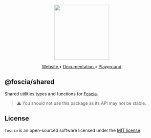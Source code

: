 <p align="center">
  <a href="https://foscia.dev">
    <img width="180" src="https://foscia.dev/img/icon.svg" alt="">
  </a>
</p>

<p align="center">
<a href="https://foscia.dev">
  Website
</a>
•
<a href="https://foscia.dev/docs/getting-started">
  Documentation
</a>
•
<a href="https://stackblitz.com/edit/foscia?file=playground.ts">
  Playground
</a>
</p>

## @foscia/shared

Shared utilities types and functions for [Foscia](https://foscia.dev).

> :warning: You should not use this package as its API may not be stable.

## License

`foscia` is an open-sourced software licensed under the
[MIT license](LICENSE).

